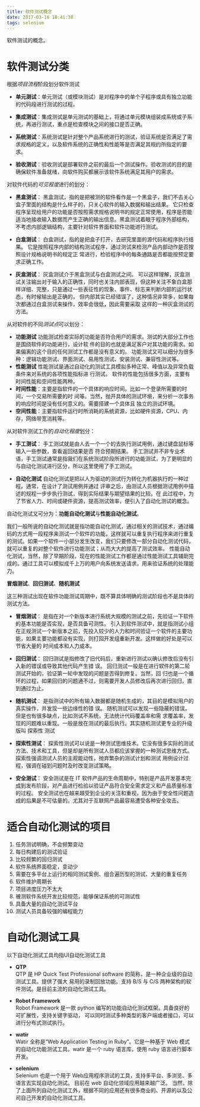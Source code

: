 ```yaml
---
title: 软件测试概念
date: 2017-03-16 10:41:38
tags: selenium
---
```


软件测试的概念。

<!-- more -->

# 软件测试分类

根据*项目流程*阶段划分软件测试

+ **单元测试**：单元测试（或模块测试）是对程序中的单个子程序或具有独立功能的代码段进行测试的过程。

+ **集成测试**：集成测试是单元测试的基础上，将通过单元模块组装成系统或子系统，再进行测试，重点是检查模块之间的接口是否正确。

+ **系统测试**：系统测试是针对整个产品系统进行的测试，验证系统是否满足了需求规格的定义，以及软件系统的正确性和性能等是否满足其规约所指定的要求。

+ **验收测试**：验收测试是部署软件之前的最后一个测试操作。验收测试的目的是确保软件准备就绪，向软件购买都展示该软件系统满足其用户的需求。
 
对软件代码的*可见程度*进行的划分：

+ **黑盒测试**：
黑盒测试，指的是把被测的软件看作是一个黑盒子，我们不去关心盒子里面的结构是什么样子的，只关心软件的输入数据和输出结果。
它只检查程序呈现给用户的功能是否按照需求规格说明书的规定正常使用，程序是否能适当地接收输入数据而产生正确的输出信息。黑盒测试着眼于程序外部结构，不考虑内部逻辑结构，主要针对软件界面和软件功能进行测试。

+ **白盒测试**：
白盒测试，指的是把盒子打开，去研究里面的源代码和程序执行结果。
它是按照程序内部的结构测试程序，通过测试来检测产品内部动作是否按照设计规格说明书的规定正
常进行，检验程序中的每条通路是否都能按预定要求正确工作。

+ **灰盒测试**：
灰盒测试介于黑盒测试与白盒测试之间。
可以这样理解，灰盒测试关注输出对于输入的正确性，同时也关注内部表现，但这种关注不象白盒那
样详细、完整，只是通过一些表征性的现象、事件、标志来判断内部的运行状态，有时候输出是正确的，
但内部其实已经错误了，这种情况非常多，如果每次都通过白盒测试来操作，效率会很低，因此需要采取
这样的一种灰盒测试的方法。

从对软件的不同*测试点*可以划分：

+ **功能测试**
功能测试检查实际的功能是否符合用户的需求。测试的大部分工作也是围绕软件的功能进行，设计软
件的目的也就是满足客户对其功能的需求。如果偏离的这个目的任何测试工作都是没有意义的。
功能测试又可以细分为很多种：逻辑功能测试、界面测试、易用性测试、安装测试、兼容性测试等。
+ **性能测试**
性能测试是通过自动化的测试工具模拟多种正常、峰值以及异常负载条件来对系统的各项性能指标进
行测试。
软件的性能包括很多方面，主要有时间性能和空间性能两种。
+ **时间性能**：主要是指软件的一个具体的响应时间。比如一个登录所需要的时间，一个交易所需要的时
间等。当然，抛开具体的测试环境，来分析一次事务的响应时间是没有任何意义的。需要搭建一个具体且
独立的测试环境。
+ **空间性能**：主要指软件运行时所消耗的系统资源，比如硬件资源，CPU、内存，网络带宽消耗等。

从对软件测试工作的*自动化程度*划分：

+ **手工测试**：
手工测试就是由人去一个一个的去执行测试用例，通过键盘鼠标等输入一些参数，查看返回结果是否
符合预期结果。
手工测试并不非专业术语，手工测试通常是指我们在系统测试阶段所进行的功能测试，为了更明显的
与自动化测试进行区分，所以这里使用了手工测试。

+ **自动化测试**
自动化测试是把以人为驱动的测试行为转化为机器执行的一种过程。通常，在设计了测试用例并通过
评审之后，由测试人员根据测试用例中描述的规程一步步执行测试，得到实际结果与期望结果的比较。在
此过程中，为了节省人力、时间或硬件资源，提高测试效率，便引入了自动化测试的概念。

自动化测试又可分为：**功能自动化测试**与**性能自动化测试**。

我们一般所说的自动化测试就是指功能自动化测试，通过相关的测试技术，通过编码的方式用一段程序来测试一个软件的功能，这样就可以重复执行程序来进行重复的测试。如果一个软件一小部分发生改变，我们只要修改一部分自动化测试代码，就可以重复的对整个软件进行功能测试；从而大大的提高了测试效率。
性能自动化测试，当然，除了早期阶段，现在的性能测试工作都是通过性能测试工具辅助完成的。通过工具可以模拟成千上万的用户向系统发送请求，用来验证系统的处理能力。

**冒烟测试**、**回归测试**、**随机测试**

这三种测试出现在软件功能测试周期中，既不算具体明确的测试阶段也不是具体的测试方法。

+ **冒烟测试**：
是指在对一个新版本进行系统大规模的测试之前，先验证一下软件的基本功能是否实现，是否具备可测性。
引入到软件测试中，就是指测试小组在正规测试一个新版本之前，先投入较少的人力和时间验证一个软件的主要功能，如果主要功能都没有实现，则打回开发组重新开发。这样做的好处是可以节省大量的
时间成本和人力成本。

+ **回归测试**：
回归测试是指修改了旧代码后，重新进行测试以确认修改后没有引入新的错误或导致其他代码产生错
误。
回归测试一般是在进行软件的第二轮测试开始的，验证第一轮中发现的问题是否得到修复。当然，回
归也是一个循环的过程，如果回归的问题通不过，则需要开发人员修改后再次进行回归，直到通过为止。

+ **随机测试**：
是指测试中的所有输入数据都是随机生成的，其目的是模拟用户的真实操作，并发现一些边缘性的错
误。
随机测试可以发现一些隐蔽的错误，但是也有很多缺点，比如测试不系统，无法统计代码覆盖率和需
求覆盖率，发现的问题难以重现。一般是放在测试的最后执行。其实随机测试更专业的升级版叫 探索性
测试

+ **探索性测试**：
探索性测试可以说是一种测试思维技术。它没有很多实际的测试方法、技术和工具，但是却是所有测试人员都应该掌握的一种测试思维方式。探索性强调测试人员的主观能动性，抛弃繁杂的测试计划和测试
用例设计过程，强调在碰到问题时及时改变测试策略。

+ **安全测试**：
安全测试是在 IT 软件产品的生命周期中，特别是产品开发基本完成到发布阶段，对产品进行检验以验证产品符合安全需求定义和产品质量标准的过程。
安全测试也在越来越受到企业的关注和重视，因为由于安全性问题造成的后果是不可估量的。尤其对于互联网产品最容易遭受各种安全攻击。

# 适合自动化测试的项目

1. 任务测试明确，不会频繁变动
2. 每日构建后的测试验证
3. 比较频繁的回归测试
4. 软件系统界面稳定，变动少
5. 需要在多平台上运行的相同测试案例、组合遍历型的测试、大量的重复任务
6. 软件维护周期长
7. 项目进度压力不太大
8. 被测软件系统开发比较规范，能够保证系统的可测试性
9. 具备大量的自动化测试平台
10. 测试人员具备较强的编程能力

# 自动化测试工具

以下自动化测试工具均指UI自动化测试工具

+ **QTP**  
QTP 是 HP Quick Test Professional software 的简称，是一种企业级的自动测试工具。提供了强大
易用的录制回放功能。支持 B/S 与 C/S 两种架构的软件测试。是目前主流的自动化测试工具。

+ **Robot Framework**  
Robot Framework 是一款 python 编写的功能自动化测试框架。具备良好的可扩展性，支持关键字驱动，
可以同时测试多种类型的客户端或者接口，可以进行分布式测试执行。
 
+ **watir**  
Watir 全称是“Web Application Testing in Ruby”。它是一种基于 Web 模式的自动化功能测试工具。watir 是一个 ruby 语言库，使用 ruby 语言进行脚本开发。

+ **selenium**  
Selenium 也是一个用于 Web应用程序测试的工具，支持多平台、多浏览、多语言去实现自动化测试。
目前在 web 自动化领域应用越来越广泛。
当然，除了上面所列自动化测试工外，根据不同的应用还有很多商业的、开源的以及公司自己开发的自动化测试工具。

